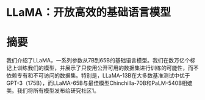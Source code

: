 # LLaMA：开放高效的基础语言模型

# 摘要
我们介绍了LLaMA，一系列参数从7B到65B的基础语言模型。我们在数万亿个标记上训练我们的模型，并展示了只使用公开可用的数据集进行训练的可能性，而不依赖专有和不可访问的数据集。特别是，LLaMA-13B在大多数基准测试中优于GPT-3（175B），而LLaMA-65B与最佳模型Chinchilla-70B和PaLM-540B相媲美。我们将所有模型发布给研究社区1。<br>

